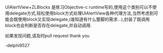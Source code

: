 UIAlertView+ZLBlocks 是练习Objective-c runtime写的,使用这个类别可以不使用delegate方式,轻松使用block方式处理UIAlertView各种代理方法,当然考虑到可能会既使用block又实现delegate,(谁知道有什么蹩脚的需求…),封装了既调用block也会判断是否存在delegate,并自动调用.

如果发现问题,请及时pull request
thank you

-delphi9527